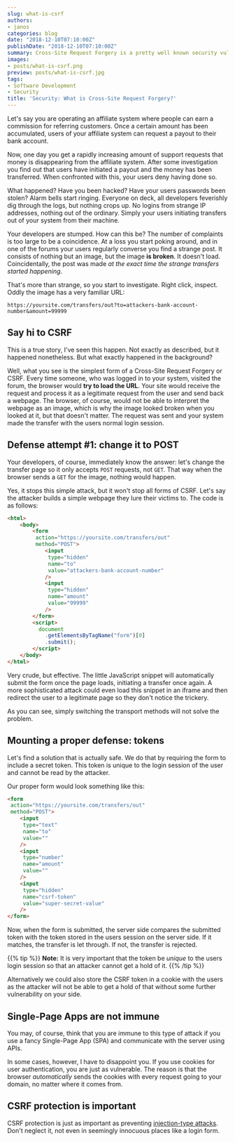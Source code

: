 ```yaml
---
slug: what-is-csrf
authors:
- janos
categories: blog
date: "2018-12-10T07:10:00Z"
publishDate: "2018-12-10T07:10:00Z"
summary: Cross-Site Request Forgery is a pretty well known security vulnerability, yet many developers still fail to secure their applications. Let's discuss this!
images:
- posts/what-is-csrf.png
preview: posts/what-is-csrf.jpg
tags:
- Software Development
- Security
title: 'Security: What is Cross-Site Request Forgery?'
---
```


Let's say you are operating an affiliate system where people can earn a commission for referring customers.
Once a certain amount has been accumulated, users of your affiliate system can request a payout to their bank account.

Now, one day you get a rapidly increasing amount of support requests that money is disappearing from the affiliate
system. After some investigation you find out that users have initiated a payout and the money has been transferred.
When confronted with this, your users deny having done so.

What happened? Have you been hacked? Have your users passwords been stolen? Alarm bells start ringing. Everyone on deck,
all developers feverishly dig through the logs, but nothing crops up. No logins from strange IP addresses, nothing out
of the ordinary. Simply your users initiating transfers out of your system from their machine.

Your developers are stumped. How can this be? The number of complaints is too large to be a coincidence. At a loss
you start poking around, and in one of the forums your users regularly converse you find a strange post. It consists
of nothing but an image, but the image **is broken**. It doesn't load. Coincidentally, the post was made *at the exact
time the strange transfers started happening*.

That's more than strange, so you start to investigate. Right click, inspect. Oddly the image has a very familiar URL:

```
https://yoursite.com/transfers/out?to=attackers-bank-account-number&amount=99999
```

## Say hi to CSRF

This is a true story, I've seen this happen. Not exactly as described, but it happened nonetheless. But what exactly
happened in the background?

Well, what you see is the simplest form of a Cross-Site Request Forgery or CSRF. Every time someone, who was logged
in to your system, visited the forum, the browser would **try to load the URL**. Your site would receive the request
and process it as a legitimate request from the user and send back a webpage. The browser, of course, would not be
able to interpret the webpage as an image, which is why the image looked broken when you looked at it, but that doesn't
matter. The request was sent and your system made the transfer with the users normal login session.

## Defense attempt #1: change it to POST

Your developers, of course, immediately know the answer: let's change the transfer page so it only accepts `POST`
requests, not `GET`. That way when the browser sends a `GET` for the image, nothing would happen.

Yes, it stops this simple attack, but it won't stop all forms of CSRF. Let's say the attacker builds a simple webpage
they lure their victims to. The code is as follows:

```html
<html>
    <body>
        <form
         action="https://yoursite.com/transfers/out"
         method="POST">
            <input
             type="hidden"
             name="to"
             value="attackers-bank-account-number"
            />
            <input
             type="hidden"
             name="amount"
             value="99999"
            />
        </form>
        <script>
          document
            .getElementsByTagName("form")[0]
            .submit();
        </script>
    </body>
</html>
``` 

Very crude, but effective. The little JavaScript snippet will automatically submit the form once the page loads,
initiating a transfer once again. A more sophisticated attack could even load this snippet in an iframe and then
redirect the user to a legitimate page so they don't notice the trickery.

As you can see, simply switching the transport methods will not solve the problem.

## Mounting a proper defense: tokens

Let's find a solution that is actually safe. We do that by requiring the form to include a secret token. This token
is unique to the login session of the user and cannot be read by the attacker.

Our proper form would look something like this:

```html
<form
 action="https://yoursite.com/transfers/out"
 method="POST">
    <input
     type="text"
     name="to"
     value=""
    />
    <input
     type="number"
     name="amount"
     value=""
    />
    <input
     type="hidden"
     name="csrf-token"
     value="super-secret-value"
    />
</form>
```

Now, when the form is submitted, the server side compares the submitted token with the token stored in the users
session on the server side. If it matches, the transfer is let through. If not, the transfer is rejected.

{{% tip %}}
**Note:** It is very important that the token be *unique* to the users login session so that an attacker cannot get a hold of it.
{{% /tip %}}

Alternatively we could also store the CSRF token in a cookie with the users as the attacker will not be able to get
a hold of that without some further vulnerability on your side.

## Single-Page Apps are not immune

You may, of course, think that you are immune to this type of attack if you use a fancy Single-Page App (SPA) and
communicate with the server using APIs.

In some cases, however, I have to disappoint you. If you use cookies for user authentication, you are just as 
vulnerable. The reason is that the browser *automatically* sends the cookies with every request going to your
domain, no matter where it comes from.

## CSRF protection is important

CSRF protection is just as important as preventing [injection-type attacks](/blog/injection-type-vulnerabilities).
Don't neglect it, not even in seemingly innocuous places like a login form.
